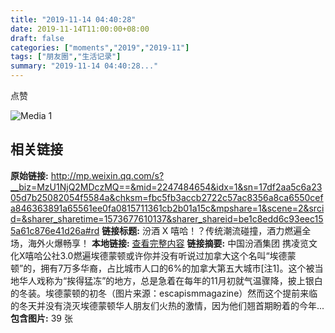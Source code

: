 ```yaml
---
title: "2019-11-14 04:40:28"
date: 2019-11-14T11:00:00+08:00
draft: false
categories: ["moments","2019","2019-11"]
tags: ["朋友圈","生活记录"]
summary: "2019-11-14 04:40:28..."
---
```


点赞

![Media 1](/Moments/photos/2019-11-14/201911140440280.jpg)

## 相关链接

**原始链接:** http://mp.weixin.qq.com/s?__biz=MzU1NjQ2MDczMQ==&mid=2247484654&idx=1&sn=17df2aa5c6a2305d7b25082054f5584a&chksm=fbc5fb3accb2722c57ac8356a8ca6550cefa846363891a65561ee0fa0815711361cb2b01a15c&mpshare=1&scene=2&srcid=&sharer_sharetime=1573677610137&sharer_shareid=be1c8edd6c93eec155a61c876e41d26a#rd
**链接标题:** 汾酒 X 嘻哈！？传统潮流碰撞，酒力燃遍全场，海外火爆畅享！
**本地链接:** [查看完整内容](/link_content/2019/11/2019-11-14-1/link_content/)
**链接摘要:** 中国汾酒集团 携凌览文化X嘻哈公社3.0燃遍埃德蒙顿或许你并没有听说过加拿大这个名叫“埃德蒙顿”的，拥有7万多华裔，占比城市人口的6%的加拿大第五大城市[注1]。这个被当地华人戏称为“挨得猛冻”的地方，总是急着在每年的11月初就气温骤降，披上银白的冬装。埃德蒙顿的初冬（图片来源：escapismmagazine）然而这个提前来临的冬天并没有浇灭埃德蒙顿华人朋友们火热的激情，因为他们翘首期盼着的今年...
**包含图片:** 39 张

